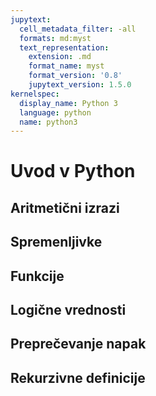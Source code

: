 ```yaml
---
jupytext:
  cell_metadata_filter: -all
  formats: md:myst
  text_representation:
    extension: .md
    format_name: myst
    format_version: '0.8'
    jupytext_version: 1.5.0
kernelspec:
  display_name: Python 3
  language: python
  name: python3
---
```


# Uvod v Python

## Aritmetični izrazi

## Spremenljivke

## Funkcije

## Logične vrednosti

## Preprečevanje napak

## Rekurzivne definicije
